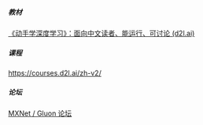 ##### 教材

[《动手学深度学习》：面向中文读者、能运行、可讨论 (d2l.ai)](https://zh.d2l.ai/)

##### 课程

https://courses.d2l.ai/zh-v2/

##### 论坛

[MXNet / Gluon 论坛](https://discuss.gluon.ai/)

